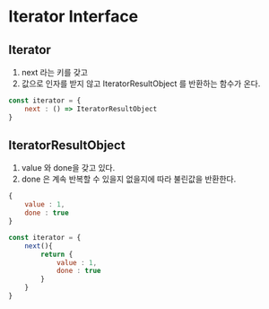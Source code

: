 # Iterator Interface



## Iterator 

1. next 라는 키를 갖고
2. 값으로 인자를 받지 않고 IteratorResultObject 를 반환하는 함수가 온다. 

```javascript
const iterator = {
    next : () => IteratorResultObject
}
```



## IteratorResultObject

1. value 와 done을 갖고 있다. 
2. done 은 계속 반복할 수 있을지 없을지에 따라 불린값을 반환한다. 

```javascript
{
    value : 1,
    done : true
}
```



```javascript
const iterator = {
    next(){
        return {
            value : 1,
            done : true
        }
    }
}
```

